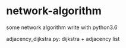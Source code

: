 # network-algorithm
some network algorithm write with python3.6

adjacency_dijkstra.py: dijkstra + adjacency list  
